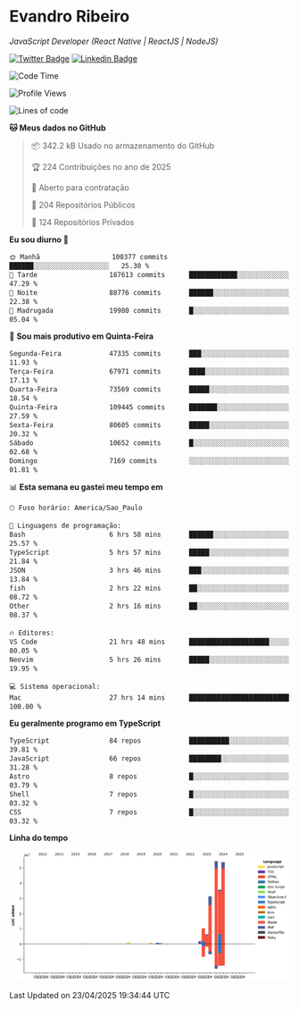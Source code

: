 # Evandro **Ribeiro**

*JavaScript Developer (React Native | ReactJS | NodeJS)*

[![Twitter Badge](https://img.shields.io/badge/-@ribeiroevandro-201B2D?style=flat-square&labelColor=201B2D&logo=twitter&logoColor=white&link=https://twitter.com/ribeiroevandro)](https://twitter.com/ribeiroevandro) 
[![Linkedin Badge](https://img.shields.io/badge/-Evandro%20Ribeiro-201B2D?style=flat-square&logo=Linkedin&logoColor=white&link=https://www.linkedin.com/in/ribeiroevandro)](https://www.linkedin.com/in/ribeiroevandro) 


<!--START_SECTION:waka-->
![Code Time](http://img.shields.io/badge/Code%20Time-4%2C404%20hrs%2055%20mins-blue)

![Profile Views](http://img.shields.io/badge/Visualizac%C3%B5es%20do%20perfil-6-blue)

![Lines of code](https://img.shields.io/badge/Desde%20o%20Hello%20World%20eu%20escrevi-196.5%20million%20linhas%20de%20c%C3%B3digo-blue)

**🐱 Meus dados no GitHub** 

> 📦 342.2 kB Usado no armazenamento do GitHub 
 > 
> 🏆 224 Contribuições no ano de 2025
 > 
> 💼 Aberto para contratação
 > 
> 📜 204 Repositórios Públicos 
 > 
> 🔑 124 Repositórios Privados 
 > 
**Eu sou diurno 🐤** 

```text
🌞 Manhã                  100377 commits      ██████░░░░░░░░░░░░░░░░░░░   25.30 % 
🌆 Tarde                  187613 commits      ████████████░░░░░░░░░░░░░   47.29 % 
🌃 Noite                  88776 commits       ██████░░░░░░░░░░░░░░░░░░░   22.38 % 
🌙 Madrugada              19980 commits       █░░░░░░░░░░░░░░░░░░░░░░░░   05.04 % 
```
📅 **Sou mais produtivo em Quinta-Feira** 

```text
Segunda-Feira            47335 commits       ███░░░░░░░░░░░░░░░░░░░░░░   11.93 % 
Terça-Feira              67971 commits       ████░░░░░░░░░░░░░░░░░░░░░   17.13 % 
Quarta-Feira             73569 commits       █████░░░░░░░░░░░░░░░░░░░░   18.54 % 
Quinta-Feira             109445 commits      ███████░░░░░░░░░░░░░░░░░░   27.59 % 
Sexta-Feira              80605 commits       █████░░░░░░░░░░░░░░░░░░░░   20.32 % 
Sábado                   10652 commits       █░░░░░░░░░░░░░░░░░░░░░░░░   02.68 % 
Domingo                  7169 commits        ░░░░░░░░░░░░░░░░░░░░░░░░░   01.81 % 
```


📊 **Esta semana eu gastei meu tempo em** 

```text
🕑︎ Fuso horário: America/Sao_Paulo

💬 Linguagens de programação: 
Bash                     6 hrs 58 mins       ██████░░░░░░░░░░░░░░░░░░░   25.57 % 
TypeScript               5 hrs 57 mins       █████░░░░░░░░░░░░░░░░░░░░   21.84 % 
JSON                     3 hrs 46 mins       ███░░░░░░░░░░░░░░░░░░░░░░   13.84 % 
fish                     2 hrs 22 mins       ██░░░░░░░░░░░░░░░░░░░░░░░   08.72 % 
Other                    2 hrs 16 mins       ██░░░░░░░░░░░░░░░░░░░░░░░   08.37 % 

🔥 Editores: 
VS Code                  21 hrs 48 mins      ████████████████████░░░░░   80.05 % 
Neovim                   5 hrs 26 mins       █████░░░░░░░░░░░░░░░░░░░░   19.95 % 

💻 Sistema operacional: 
Mac                      27 hrs 14 mins      █████████████████████████   100.00 % 
```

**Eu geralmente programo em TypeScript** 

```text
TypeScript               84 repos            ██████████░░░░░░░░░░░░░░░   39.81 % 
JavaScript               66 repos            ████████░░░░░░░░░░░░░░░░░   31.28 % 
Astro                    8 repos             █░░░░░░░░░░░░░░░░░░░░░░░░   03.79 % 
Shell                    7 repos             █░░░░░░░░░░░░░░░░░░░░░░░░   03.32 % 
CSS                      7 repos             █░░░░░░░░░░░░░░░░░░░░░░░░   03.32 % 
```



**Linha do tempo**

![Lines of Code chart](https://raw.githubusercontent.com/ribeiroevandro/ribeiroevandro/main/assets/bar_graph.png)


 Last Updated on 23/04/2025 19:34:44 UTC
<!--END_SECTION:waka-->
